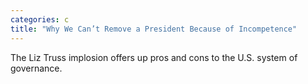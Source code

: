```yaml
---
categories: c
title: "Why We Can’t Remove a President Because of Incompetence"
---
```

The Liz Truss implosion offers up pros and cons to the U.S. system of governance.